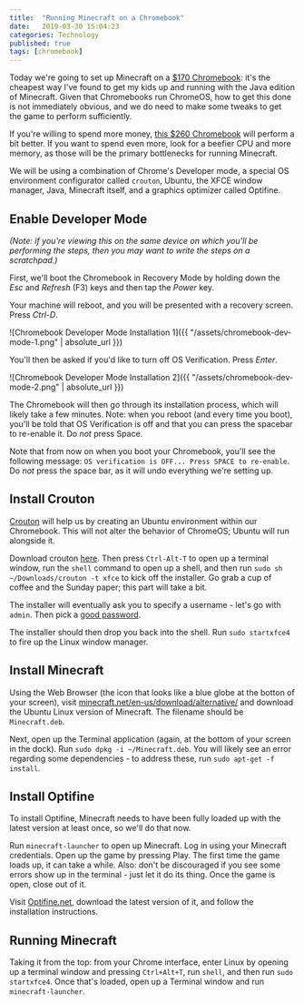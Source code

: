```yaml
---
title:  "Running Minecraft on a Chromebook"
date:   2019-03-30 15:04:23
categories: Technology
published: true
tags: [chromebook]
---
```

Today we're going to set up Minecraft on a [$170 Chromebook](http://a.co/8zhnwZW): it's the cheapest way I've found to get my kids up and running with the Java edition of Minecraft. Given that Chromebooks run ChromeOS, how to get this done is not immediately obvious, and we do need to make some tweaks to get the game to perform sufficiently.

If you're willing to spend more money, [this $260 Chromebook](https://www.amazon.com/gp/product/B01J42JPJG/ref=ppx_yo_dt_b_asin_title_o00_s00?ie=UTF8&psc=1) will perform a bit better. If you want to spend even more, look for a beefier CPU and more memory, as those will be the primary bottlenecks for running Minecraft.

We will be using a combination of Chrome's Developer mode, a special OS environment configurator called `crouton`, Ubuntu, the XFCE window manager, Java, Minecraft itself, and a graphics optimizer called Optifine.


## Enable Developer Mode
_(Note: if you're viewing this on the same device on which you'll be performing the steps, then you may want to write the steps on a scratchpad.)_

First, we'll boot the Chromebook in Recovery Mode by holding down the *Esc* and *Refresh* (F3) keys and then tap the *Power* key.

Your machine will reboot, and you will be presented with a recovery screen. Press *Ctrl-D*.

![Chromebook Developer Mode Installation 1]({{ "/assets/chromebook-dev-mode-1.png" | absolute_url }})

You'll then be asked if you'd like to turn off OS Verification. Press *Enter*.

![Chromebook Developer Mode Installation 2]({{ "/assets/chromebook-dev-mode-2.png" | absolute_url }})

The Chromebook will then go through its installation process, which will likely take a few minutes. Note: when you reboot (and every time you boot), you'll be told that OS Verification is off and that you can press the spacebar to re-enable it. Do _not_ press Space.

Note that from now on when you boot your Chromebook, you'll see the following message: `OS verification is OFF... Press SPACE to re-enable`. Do *not* press the space bar, as it will undo everything we're setting up.


## Install Crouton

[Crouton](https://github.com/dnschneid/crouton) will help us by creating an Ubuntu environment within our Chromebook. This will not alter the behavior of ChromeOS; Ubuntu will run alongside it.

Download crouton [here](https://goo.gl/fd3zc). Then press `Ctrl-Alt-T` to open up a terminal window, run the `shell` command to open up a shell, and then run `sudo sh ~/Downloads/crouton -t xfce` to kick off the installer. Go grab a cup of coffee and the Sunday paper; this part will take a bit.

The installer will eventually ask you to specify a username - let's go with `admin`. Then pick a [good password](https://grc.com/password).

The installer should then drop you back into the shell. Run `sudo startxfce4` to fire up the Linux window manager.


## Install Minecraft

Using the Web Browser (the icon that looks like a blue globe at the botton of your screen), visit [minecraft.net/en-us/download/alternative/](https://www.minecraft.net/en-us/download/alternative/) and download the Ubuntu Linux version of Minecraft. The filename should be `Minecraft.deb`.

Next, open up the Terminal application (again, at the bottom of your screen in the dock). Run `sudo dpkg -i ~/Minecraft.deb`. You will likely see an error regarding some dependencies - to address these, run `sudo apt-get -f install`.


## Install Optifine

To install Optifine, Minecraft needs to have been fully loaded up with the latest version at least once, so we'll do that now. 

Run `minecraft-launcher` to open up Minecraft. Log in using your Minecraft credentials. Open up the game by pressing Play. The first time the game loads up, it can take a while. Also: don't be discouraged if you see some errors show up in the terminal - just let it do its thing. Once the game is open, close out of it.

Visit [Optifine.net](https://www.optifine.net), download the latest version of it, and follow the installation instructions.


## Running Minecraft

Taking it from the top: from your Chrome interface, enter Linux by opening up a terminal window and pressing `Ctrl+Alt+T`, run `shell`, and then run `sudo startxfce4`. Once that's loaded, open up a Terminal window and run `minecraft-launcher`.
